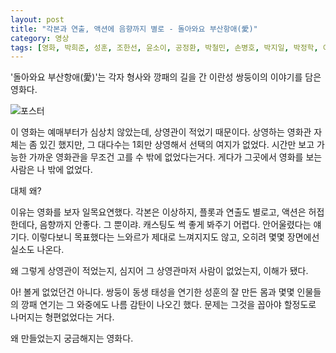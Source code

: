 ```yaml
---
layout: post
title: "각본과 연출, 액션에 음향까지 별로 - 돌아와요 부산항애(愛)"
category: 영상
tags: [영화, 박희준, 성훈, 조한선, 윤소이, 공정환, 박철민, 손병호, 박지일, 박정학, 이익준, 공현주, 신세휘, 지민혁, 윤예희, 배태원, 김동현, 블랙홀엔터테인먼트, 나이너스엔터테인먼트, 시온픽쳐스, 라쉬반]
---
```


'돌아와요 부산항애(愛)'는
각자 형사와 깡패의 길을 간 이란성 쌍둥이의 이야기를 담은 영화다.

![포스터](https://lh3.googleusercontent.com/-nUVPfibcRSE/WmicN_k0_MI/AAAAAAAAeJI/HZgagR0HYp8kxvWlJiZCtINbLP7-rlaGgCE0YBhgL/s480/brothers-in-heaven-2017-movie.jpg)

이 영화는 예매부터가 심상치 않았는데,
상영관이 적었기 때문이다.
상영하는 영화관 자체는 좀 있긴 했지만,
그 대다수는 1회만 상영해서 선택의 여지가 없었다.
시간만 보고 가능한 가까운 영화관을 무조건 고를 수 밖에 없었다는거다.
게다가 그곳에서 영화를 보는 사람은 나 밖에 없었다.

대체 왜?

이유는 영화를 보자 일목요연했다.
각본은 이상하지, 플롯과 연출도 별로고, 액션은 허접한데다, 음향까지 안좋다.
그 뿐이랴. 캐스팅도 썩 좋게 봐주기 어렵다.
안어울렸다는 얘기다.
이렇다보니 목표했다는 느와르가 제대로 느껴지지도 않고,
오히려 몇몇 장면에선 실소도 나온다.

왜 그렇게 상영관이 적었는지,
심지어 그 상영관마저 사람이 없었는지,
이해가 됐다.

아! 볼게 없었던건 아니다.
쌍둥이 동생 태성을 연기한 성훈의 잘 만든 몸과
몇몇 인물들의 깡패 연기는 그 와중에도 나름 감탄이 나오긴 했다.
문제는 그것을 꼽아야 할정도로 나머지는 형편없었다는 거다.

왜 만들었는지 궁금해지는 영화다.
